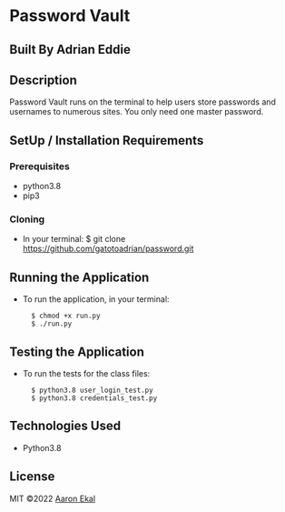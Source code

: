# Password Vault

## Built By Adrian Eddie

## Description

Password Vault runs on the terminal to help users store passwords and usernames to numerous sites. You only need one master password.

## SetUp / Installation Requirements

### Prerequisites

- python3.8
- pip3

### Cloning

- In your terminal:
  $ git clone https://github.com/gatotoadrian/password.git

## Running the Application

- To run the application, in your terminal:

        $ chmod +x run.py
        $ ./run.py

## Testing the Application

- To run the tests for the class files:

        $ python3.8 user_login_test.py
        $ python3.8 credentials_test.py

## Technologies Used

- Python3.8

## License

MIT &copy;2022 [Aaron Ekal](https://github.com/Aaron-Ekal/)
